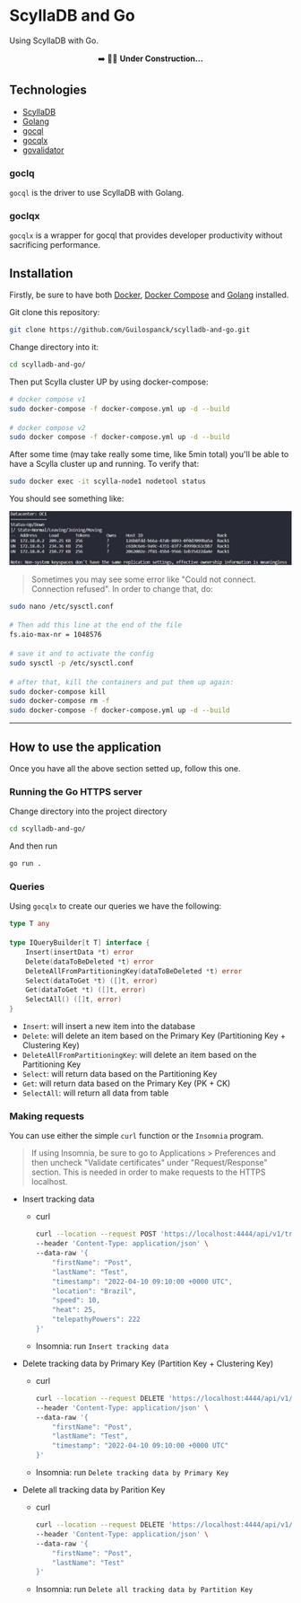 # ScyllaDB and Go
Using ScyllaDB with Go.

<div align="center">
➡️ 👷🚧 <b>Under Construction...</b>
</div>

## Technologies
- [ScyllaDB]
- [Golang]
- [gocql]
- [gocqlx]
- [govalidator]

### goclq
`gocql` is the driver to use ScyllaDB with Golang.

### goclqx
`gocqlx` is a wrapper for gocql that provides developer productivity without sacrificing performance.


## Installation
Firstly, be sure to have both [Docker], [Docker Compose] and [Golang] installed.

Git clone this repository:
```bash
git clone https://github.com/Guilospanck/scylladb-and-go.git
```
Change directory into it:
```bash
cd scylladb-and-go/
```
Then put Scylla cluster UP by using docker-compose:
```bash
# docker compose v1
sudo docker-compose -f docker-compose.yml up -d --build

# docker compose v2
sudo docker compose -f docker-compose.yml up -d --build
```
After some time (may take really some time, like 5min total) you'll be able to have a Scylla cluster up and running. To verify that:
```bash
sudo docker exec -it scylla-node1 nodetool status
```
You should see something like:
<div align="center">  
  <img src="./docs/img/nodetool_status.png" />  
</div>

> Sometimes you may see some error like "Could not connect. Connection refused". In order to change that, do:
```bash
sudo nano /etc/sysctl.conf

# Then add this line at the end of the file
fs.aio-max-nr = 1048576

# save it and to activate the config
sudo sysctl -p /etc/sysctl.conf

# after that, kill the containers and put them up again:
sudo docker-compose kill
sudo docker-compose rm -f
sudo docker-compose -f docker-compose.yml up -d --build
```
---

## How to use the application
Once you have all the above section setted up, follow this one.

### Running the Go HTTPS server
Change directory into the project directory
```bash
cd scylladb-and-go/
```
And then run
```bash
go run .
```

### Queries
Using `gocqlx` to create our queries we have the following:
```go
type T any

type IQueryBuilder[t T] interface {
	Insert(insertData *t) error
	Delete(dataToBeDeleted *t) error
	DeleteAllFromPartitioningKey(dataToBeDeleted *t) error
	Select(dataToGet *t) ([]t, error)
	Get(dataToGet *t) ([]t, error)
	SelectAll() ([]t, error)
}
```

- `Insert`: will insert a new item into the database
- `Delete`: will delete an item based on the Primary Key (Partitioning Key + Clustering Key)
- `DeleteAllFromPartitioningKey`: will delete an item based on the Partitioning Key
- `Select`: will return data based on the Partitioning Key
- `Get`: will return data based on the Primary Key (PK + CK)
- `SelectAll`: will return all data from table

### Making requests
You can use either the simple `curl` function or the `Insomnia` program.
> If using Insomnia, be sure to go to Applications > Preferences and then uncheck "Validate certificates" under "Request/Response" section. This is needed in order to make requests to the HTTPS localhost.

- Insert tracking data
  - curl
    ```bash
    curl --location --request POST 'https://localhost:4444/api/v1/tracking' \
    --header 'Content-Type: application/json' \
    --data-raw '{
        "firstName": "Post",
        "lastName": "Test",
        "timestamp": "2022-04-10 09:10:00 +0000 UTC",
        "location": "Brazil",
        "speed": 10,
        "heat": 25,
        "telepathyPowers": 222
    }'
    ```
  - Insomnia: run `Insert tracking data`

- Delete tracking data by Primary Key (Partition Key + Clustering Key)
  - curl
    ```bash
    curl --location --request DELETE 'https://localhost:4444/api/v1/tracking' \
    --header 'Content-Type: application/json' \
    --data-raw '{
        "firstName": "Post",
        "lastName": "Test",
        "timestamp": "2022-04-10 09:10:00 +0000 UTC"
    }'
    ```
  - Insomnia: run `Delete tracking data by Primary Key`

- Delete all tracking data by Parition Key
  - curl
    ```bash
    curl --location --request DELETE 'https://localhost:4444/api/v1/tracking/bypartition' \
    --header 'Content-Type: application/json' \
    --data-raw '{
        "firstName": "Post",
        "lastName": "Test"
    }'
    ```
  - Insomnia: run `Delete all tracking data by Partition Key`

[Docker]: https://www.digitalocean.com/community/tutorials/how-to-install-and-use-docker-on-ubuntu-20-04
[Docker Compose]: https://www.digitalocean.com/community/tutorials/how-to-install-and-use-docker-compose-on-ubuntu-20-04
[Golang]: https://go.dev/dl/
[govalidator]: https://github.com/go-playground/validator
[gocqlx]: https://github.com/scylladb/gocqlx
[gocql]: https://github.com/scylladb/gocql
[ScyllaDB]: https://www.scylladb.com/
